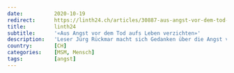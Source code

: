 ```yaml
---
date:          2020-10-19
redirect:      https://linth24.ch/articles/30887-aus-angst-vor-dem-tod-aufs-leben-verzichten
title:         linth24
subtitle:      '«Aus Angst vor dem Tod aufs Leben verzichten»'
description:   'Leser Jürg Rückmar macht sich Gedanken über die Angst vor dem Tod durch Corona. Aus seiner Sicht lässt die heutige Gesellschaft alles über sich ergehen, um das Thema Tod zu verdrängen.'
country:       [CH]
categories:    [MSM, Mensch]
tags:          [angst]
---
```

